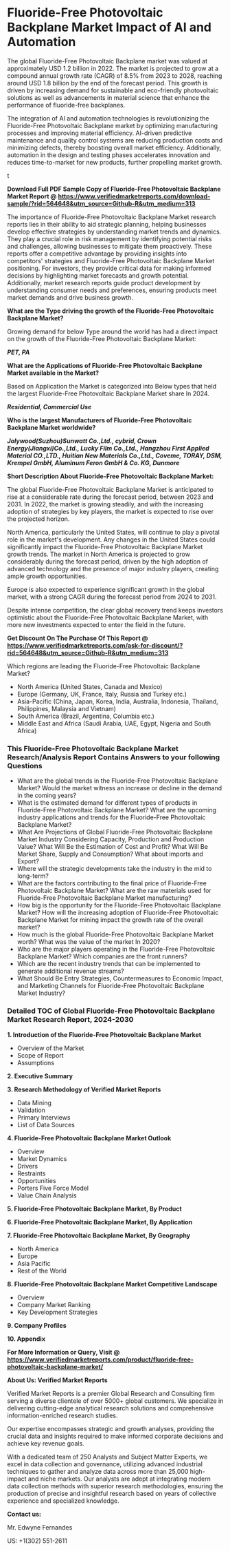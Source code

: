 <meta name="title" content="Global Fluoride-Free Photovoltaic Backplane Market Impact of AI and Automation"><meta name="description" content="The global Fluoride-Free Photovoltaic Backplane market was valued at approximately USD 1.2 billion in 2022. The market is projected to grow at a compound annual growth"><meta name="title" content="Fluoride-Free Photovoltaic Backplane Market Size, Share, Scope, Trends, Growth, Opportunities, Analysis, Forecast"><h1>Fluoride-Free Photovoltaic Backplane Market Impact of AI and Automation</h1><p>The global Fluoride-Free Photovoltaic Backplane market was valued at approximately USD 1.2 billion in 2022. The market is projected to grow at a compound annual growth rate (CAGR) of 8.5% from 2023 to 2028, reaching around USD 1.8 billion by the end of the forecast period. This growth is driven by increasing demand for sustainable and eco-friendly photovoltaic solutions as well as advancements in material science that enhance the performance of fluoride-free backplanes.</p><p>The integration of AI and automation technologies is revolutionizing the Fluoride-Free Photovoltaic Backplane market by optimizing manufacturing processes and improving material efficiency. AI-driven predictive maintenance and quality control systems are reducing production costs and minimizing defects, thereby boosting overall market efficiency. Additionally, automation in the design and testing phases accelerates innovation and reduces time-to-market for new products, further propelling market growth.</p>t</p><p id="" class=""><strong>Download Full PDF Sample Copy of Fluoride-Free Photovoltaic Backplane Market Report @ <a href="https://www.verifiedmarketreports.com/download-sample/?rid=564648&utm_source=Github-R&utm_medium=313" target="_blank">https://www.verifiedmarketreports.com/download-sample/?rid=564648&utm_source=Github-R&utm_medium=313</a></strong></p><p>The importance of&nbsp;Fluoride-Free Photovoltaic Backplane Market research reports lies in their ability to aid strategic planning, helping businesses develop effective strategies by understanding market trends and dynamics. They play a crucial role in risk management by identifying potential risks and challenges, allowing businesses to mitigate them proactively. These reports offer a competitive advantage by providing insights into competitors' strategies and Fluoride-Free Photovoltaic Backplane Market positioning. For investors, they provide critical data for making informed decisions by highlighting market forecasts and growth potential. Additionally, market research reports guide product development by understanding consumer needs and preferences, ensuring products meet market demands and drive business growth.</p><p><strong>What are the&nbsp;Type driving the growth of the Fluoride-Free Photovoltaic Backplane Market?</strong></p><p id="" class="">Growing demand for below Type around the world has had a direct impact on the growth of the Fluoride-Free Photovoltaic Backplane Market:</p><em><strong>PET, PA</strong></em></p><strong>What are the&nbsp;Applications&nbsp;of Fluoride-Free Photovoltaic Backplane Market available in the Market?</strong></p><p id="" class="">Based on Application the Market is categorized into Below types that held the largest Fluoride-Free Photovoltaic Backplane Market share In 2024.</p><em><strong>Residential, Commercial Use</strong></em></p><strong>Who is the largest Manufacturers of Fluoride-Free Photovoltaic Backplane Market worldwide?</strong></p><p><em><strong>Jolywood(Suzhou)Sunwatt Co.,Ltd., cybrid, Crown Energy(Jiangxi)Co.,Ltd., Lucky Film Co.,Ltd., Hangzhou First Applied Material CO.,LTD., Huitian New Materials Co.,Ltd., Coveme, TORAY, DSM, Krempel GmbH, Aluminum Feron GmbH & Co. KG, Dunmore</strong></em></p><p id="" class=""><strong>Short Description About Fluoride-Free Photovoltaic Backplane Market:</strong></p><p>The global Fluoride-Free Photovoltaic Backplane Market is anticipated to rise at a considerable rate during the forecast period, between 2023 and 2031. In 2022, the market is growing steadily, and with the increasing adoption of strategies by key players, the market is expected to rise over the projected horizon.</p><p>North America, particularly the United States, will continue to play a pivotal role in the market's development. Any changes in the United States could significantly impact the Fluoride-Free Photovoltaic Backplane Market growth trends. The market in North America is projected to grow considerably during the forecast period, driven by the high adoption of advanced technology and the presence of major industry players, creating ample growth opportunities.</p><p>Europe is also expected to experience significant growth in the global market, with a strong CAGR during the forecast period from 2024 to 2031.</p><p>Despite intense competition, the clear global recovery trend keeps investors optimistic about the Fluoride-Free Photovoltaic Backplane Market, with more new investments expected to enter the field in the future.</p><p id="" class=""><strong>Get Discount On The Purchase Of This Report @ <a href="https://www.verifiedmarketreports.com/ask-for-discount/?rid=564648&utm_source=Github-R&utm_medium=313" target="_blank">https://www.verifiedmarketreports.com/ask-for-discount/?rid=564648&utm_source=Github-R&utm_medium=313</a></strong></p>Which regions are leading the Fluoride-Free Photovoltaic Backplane Market?</p><ul><li>North America (United States, Canada and Mexico)</li><li>Europe (Germany, UK, France, Italy, Russia and Turkey etc.)</li><li>Asia-Pacific (China, Japan, Korea, India, Australia, Indonesia, Thailand, Philippines, Malaysia and Vietnam)</li><li>South America (Brazil, Argentina, Columbia etc.)</li><li>Middle East and Africa (Saudi Arabia, UAE, Egypt, Nigeria and South Africa)</li></ul><h3 id="" class="">This Fluoride-Free Photovoltaic Backplane Market Research/Analysis Report Contains Answers to your following Questions</h3><ul><li>What are the global trends in the Fluoride-Free Photovoltaic Backplane Market? Would the market witness an increase or decline in the demand in the coming years?</li><li>What is the estimated demand for different types of products in Fluoride-Free Photovoltaic Backplane Market? What are the upcoming industry applications and trends for the Fluoride-Free Photovoltaic Backplane Market?</li><li>What Are Projections of Global Fluoride-Free Photovoltaic Backplane Market Industry Considering Capacity, Production and Production Value? What Will Be the Estimation of Cost and Profit? What Will Be Market Share, Supply and Consumption? What about imports and Export?</li><li>Where will the strategic developments take the industry in the mid to long-term?</li><li>What are the factors contributing to the final price of Fluoride-Free Photovoltaic Backplane Market? What are the raw materials used for Fluoride-Free Photovoltaic Backplane Market manufacturing?</li><li>How big is the opportunity for the Fluoride-Free Photovoltaic Backplane Market? How will the increasing adoption of Fluoride-Free Photovoltaic Backplane Market for mining impact the growth rate of the overall market?</li><li>How much is the global Fluoride-Free Photovoltaic Backplane Market worth? What was the value of the market In 2020?</li><li>Who are the major players operating in the Fluoride-Free Photovoltaic Backplane Market? Which companies are the front runners?</li><li>Which are the recent industry trends that can be implemented to generate additional revenue streams?</li><li>What Should Be Entry Strategies, Countermeasures to Economic Impact, and Marketing Channels for Fluoride-Free Photovoltaic Backplane Market Industry?</li></ul><h3 id="" class="">Detailed TOC of Global Fluoride-Free Photovoltaic Backplane Market Research Report, 2024-2030</h3><p id="" class=""><strong>1. Introduction of the Fluoride-Free Photovoltaic Backplane Market</strong></p><ul><li>Overview of the Market</li><li>Scope of Report</li><li>Assumptions</li></ul><p id="" class=""><strong>2. Executive Summary</strong></p><p id="" class=""><strong>3. Research Methodology of Verified Market Reports</strong></p><ul><li>Data Mining</li><li>Validation</li><li>Primary Interviews</li><li>List of Data Sources</li></ul><p id="" class=""><strong>4. Fluoride-Free Photovoltaic Backplane Market Outlook</strong></p><ul><li>Overview</li><li>Market Dynamics</li><li>Drivers</li><li>Restraints</li><li>Opportunities</li><li>Porters Five Force Model</li><li>Value Chain Analysis</li></ul><p id="" class=""><strong>5. Fluoride-Free Photovoltaic Backplane Market, By Product</strong></p><p id="" class=""><strong>6. Fluoride-Free Photovoltaic Backplane Market, By Application</strong></p><p id="" class=""><strong>7. Fluoride-Free Photovoltaic Backplane Market, By Geography</strong></p><ul><li>North America</li><li>Europe</li><li>Asia Pacific</li><li>Rest of the World</li></ul><p id="" class=""><strong>8. Fluoride-Free Photovoltaic Backplane Market Competitive Landscape</strong></p><ul><li>Overview</li><li>Company Market Ranking</li><li>Key Development Strategies</li></ul><p id="" class=""><strong>9. Company Profiles</strong></p><p id="" class=""><strong>10. Appendix</strong></p><p id="" class=""><strong>For More Information or Query, Visit @ <a href="https://www.verifiedmarketreports.com/product/fluoride-free-photovoltaic-backplane-market/" target="_blank">https://www.verifiedmarketreports.com/product/fluoride-free-photovoltaic-backplane-market/</a></strong></p><p id="" class=""><strong>About Us: Verified Market Reports</strong></p><p id="" class="">Verified Market Reports is a premier Global Research and Consulting firm serving a diverse clientele of over 5000+ global customers. We specialize in delivering cutting-edge analytical research solutions and comprehensive information-enriched research studies.</p><p id="" class="">Our expertise encompasses strategic and growth analyses, providing the crucial data and insights required to make informed corporate decisions and achieve key revenue goals.</p><p id="" class="">With a dedicated team of 250 Analysts and Subject Matter Experts, we excel in data collection and governance, utilizing advanced industrial techniques to gather and analyze data across more than 25,000 high-impact and niche markets. Our analysts are adept at integrating modern data collection methods with superior research methodologies, ensuring the production of precise and insightful research based on years of collective experience and specialized knowledge.</p><p id="" class=""><strong>Contact us:</strong></p><p id="" class="">Mr. Edwyne Fernandes</p><p id="" class="">US: +1(302) 551-2611</p>